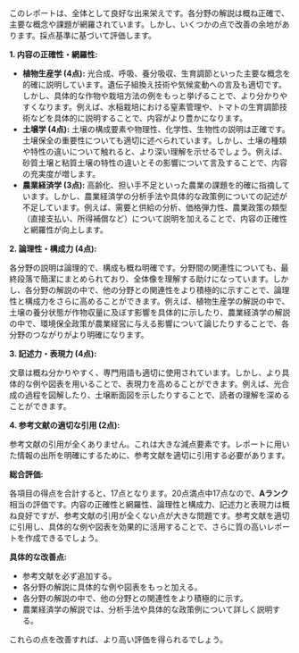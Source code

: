 このレポートは、全体として良好な出来栄えです。各分野の解説は概ね正確で、主要な概念や課題が網羅されています。しかし、いくつかの点で改善の余地があります。採点基準に基づいて評価します。

**1. 内容の正確性・網羅性:**

* **植物生産学 (4点):** 光合成、呼吸、養分吸収、生育調節といった主要な概念を的確に説明しています。遺伝子組換え技術や気候変動への言及も適切です。しかし、具体的な作物や栽培方法の例をもっと挙げることで、より分かりやすくなります。例えば、水稲栽培における窒素管理や、トマトの生育調節技術などを具体的に説明することで、内容がより豊かになります。
* **土壌学 (4点):** 土壌の構成要素や物理性、化学性、生物性の説明は正確です。土壌保全の重要性についても適切に述べられています。しかし、土壌の種類や特性の違いについて触れると、より深い理解を示せるでしょう。例えば、砂質土壌と粘質土壌の特性の違いとその影響について言及することで、内容の充実度が増します。
* **農業経済学 (3点):** 高齢化、担い手不足といった農業の課題を的確に指摘しています。しかし、農業経済学の分析手法や具体的な政策例についての記述が不足しています。例えば、需要と供給の分析、価格弾力性、農業政策の類型（直接支払い、所得補償など）について説明を加えることで、内容の正確性と網羅性が向上します。


**2. 論理性・構成力 (4点):**

各分野の説明は論理的で、構成も概ね明確です。分野間の関連性についても、最終段落で簡潔にまとめられており、全体像を理解する助けになっています。しかし、各分野の解説の中で、他の分野との関連性をより積極的に示すことで、論理性と構成力をさらに高めることができます。例えば、植物生産学の解説の中で、土壌の養分状態が作物収量に及ぼす影響を具体的に示したり、農業経済学の解説の中で、環境保全政策が農業経営に与える影響について論じたりすることで、各分野のつながりがより明確になります。


**3. 記述力・表現力 (4点):**

文章は概ね分かりやすく、専門用語も適切に使用されています。しかし、より具体的な例や図表を用いることで、表現力を高めることができます。例えば、光合成の過程を図解したり、土壌断面図を示したりすることで、読者の理解を深めることができます。


**4. 参考文献の適切な引用 (2点):**

参考文献の引用が全くありません。これは大きな減点要素です。レポートに用いた情報の出所を明確にするために、参考文献を適切に引用する必要があります。


**総合評価:**

各項目の得点を合計すると、17点となります。20点満点中17点なので、**Aランク**相当の評価です。内容の正確性と網羅性、論理性と構成力、記述力と表現力は概ね良好ですが、参考文献の引用が全くない点が大きな問題です。参考文献を適切に引用し、具体的な例や図表を効果的に活用することで、さらに質の高いレポートを作成できるでしょう。


**具体的な改善点:**

* 参考文献を必ず追加する。
* 各分野の解説に具体的な例や図表をもっと加える。
* 各分野の解説の中で、他の分野との関連性をより積極的に示す。
* 農業経済学の解説では、分析手法や具体的な政策例について詳しく説明する。


これらの点を改善すれば、より高い評価を得られるでしょう。
